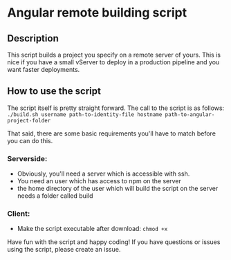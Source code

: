 # Angular remote building script

## Description

This script builds a project you specify on a remote server of yours. This is nice if you have a small vServer to deploy in a production pipeline and you want faster deployments.

## How to use the script
The script itself is pretty straight forward.
The call to the script is as follows:
``./build.sh username path-to-identity-file hostname path-to-angular-project-folder``

That said, there are some basic requirements you'll have to match before you can do this.

### Serverside:
- Obviously, you'll need a server which is accessible with ssh.
- You need an user which has access to npm on the server
- the home directory of the user which will build the script on the server needs a folder called build

### Client:
- Make the script executable after download: ``chmod +x``

Have fun with the script and happy coding!
If you have questions or issues using the script, please create an issue.



